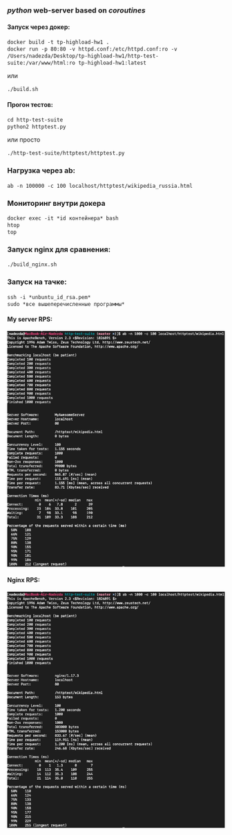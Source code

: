 ### *python* web-server based on *coroutines*

#### Запуск через докер:

```
docker build -t tp-highload-hw1 .
docker run -p 80:80 -v httpd.conf:/etc/httpd.conf:ro -v /Users/nadezda/Desktop/tp-highload-hw1/http-test-suite:/var/www/html:ro tp-highload-hw1:latest
```

или 

```
./build.sh
```

#### Прогон тестов:
```
cd http-test-suite
python2 httptest.py
```

или просто

```
./http-test-suite/httptest/httptest.py
```
 
 ### Нагрузка через ab:
 
 ```
 ab -n 100000 -c 100 localhost/httptest/wikipedia_russia.html
 ```
 
 ### Мониторинг внутри докера
 
 ```
 docker exec -it *id контейнера* bash
 htop
 top
 ```
 
 ### Запуск nginx для сравнения:
 
 ```
 ./build_nginx.sh
 ```
 
 ### Запуск на тачке:
 
 ```
 ssh -i *unbuntu_id_rsa.pem*
 sudo *все вышеперечисленные программы*
 ```
 
 #### My server RPS:
 ![](myawesomeserver.png)
 
 #### Nginx RPS:
 ![](nginx.png)